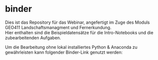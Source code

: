 # binder
Dies ist das Repository für das Webinar, angefertigt im Zuge des Moduls GEO411 Landschaftsmanagment und Fernerkundung.  
Hier enthalten sind die Beispieldatensätze für die Intro-Notebooks und die zubearbeitenden Aufgaben.

Um die Bearbeitung ohne lokal installiertes Python & Anaconda zu gewährleisten kann folgender Binder-Link genutzt werden:

